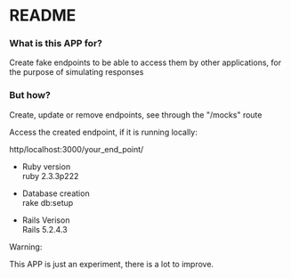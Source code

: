 # README

### What is this APP for?

Create fake endpoints to be able to access them by other applications, for the purpose of simulating responses

### But how?

Create, update or remove endpoints, see through the "/mocks" route

Access the created endpoint, if it is running locally:

http/localhost:3000/your_end_point/


* Ruby version  
  ruby 2.3.3p222  

* Database creation  
  rake db:setup  
* Rails Verison  
  Rails 5.2.4.3  


Warning:

This APP is just an experiment, there is a lot to improve.


